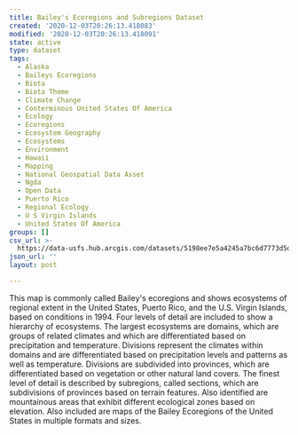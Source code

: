 ```yaml
---
title: Bailey's Ecoregions and Subregions Dataset
created: '2020-12-03T20:26:13.418083'
modified: '2020-12-03T20:26:13.418091'
state: active
type: dataset
tags:
  - Alaska
  - Baileys Ecoregions
  - Biota
  - Biota Theme
  - Climate Change
  - Conterminous United States Of America
  - Ecology
  - Ecoregions
  - Ecosystem Geography
  - Ecosystems
  - Environment
  - Hawaii
  - Mapping
  - National Geospatial Data Asset
  - Ngda
  - Open Data
  - Puerto Rico
  - Regional Ecology
  - U S Virgin Islands
  - United States Of America
groups: []
csv_url: >-
  https://data-usfs.hub.arcgis.com/datasets/5198ee7e5a4245a7bc6d7773d5d7ea40_0.csv?outSR=%7B%22latestWkid%22%3A4269%2C%22wkid%22%3A4269%7D
json_url: ''
layout: post

---
```

This map is commonly called Bailey's ecoregions and shows ecosystems of regional extent in the United States, Puerto Rico, and the U.S. Virgin Islands, based on conditions in 1994. Four levels of detail are included to show a hierarchy of ecosystems. The largest ecosystems are domains, which are groups of related climates and which are differentiated based on precipitation and temperature. Divisions represent the climates within domains and are differentiated based on precipitation levels and patterns as well as temperature. Divisions are subdivided into provinces, which are differentiated based on vegetation or other natural land covers. The finest level of detail is described by subregions, called sections, which are subdivisions of provinces based on terrain features. Also identified are mountainous areas that exhibit different ecological zones based on elevation. Also included are maps of the Bailey Ecoregions of the United States in multiple formats and sizes.
